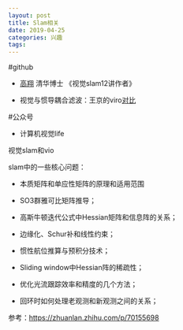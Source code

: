 ```yaml
---
layout: post
title: Slam相关
date: 2019-04-25
categories: 兴趣
tags: 
---
```


#github

- [高翔](https://github.com/gaoxiang12)  清华博士 《视觉slam12讲作者》

- 视觉与惯导耦合滤波：王京的viro[对比]()


#公众号

- 计算机视觉life 

视觉slam和vio

slam中的一些核心问题：

- 本质矩阵和单应性矩阵的原理和适用范围

- SO3群雅可比矩阵推导；

- 高斯牛顿迭代公式中Hessian矩阵和信息阵的关系；

- 边缘化、Schur补和线性约束；

- 惯性航位推算与预积分技术；

-  Sliding window中Hessian阵的稀疏性；

- 优化光流跟踪效率和精度的几个方法；

- 回环时如何处理老观测和新观测之间的关系；

参考：https://zhuanlan.zhihu.com/p/70155698